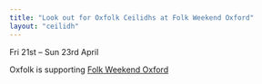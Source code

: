 ```yaml
---
title: "Look out for Oxfolk Ceilidhs at Folk Weekend Oxford"
layout: "ceilidh"
---
```


Fri 21st – Sun 23rd April

Oxfolk is supporting [Folk Weekend Oxford](http://www.folkweekendoxford.co.uk/)
